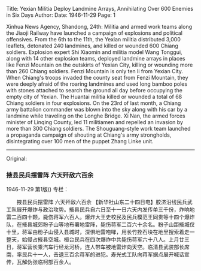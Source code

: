 Title: Yexian Militia Deploy Landmine Arrays, Annihilating Over 600 Enemies in Six Days
Author:
Date: 1946-11-29
Page: 1

Xinhua News Agency, Shandong, 24th: Militia and armed work teams along the Jiaoji Railway have launched a campaign of explosions and political offensives. From the 6th to the 11th, the Yexian militia distributed 3,000 leaflets, detonated 240 landmines, and killed or wounded 600 Chiang soldiers. Explosion expert Shi Xiaomin and militia model Wang Tonggui, along with 14 other explosion teams, deployed landmine arrays in places like Fenzi Mountain on the outskirts of Yexian City, killing or wounding more than 260 Chiang soldiers. Fenzi Mountain is only ten li from Yexian City. When Chiang's troops invaded the county seat from Fenzi Mountain, they were deeply afraid of the roaring landmines and used long bamboo poles with stones attached to search the ground all day before occupying the empty city of Yexian. The Huantai militia killed or wounded a total of 68 Chiang soldiers in four explosions. On the 23rd of last month, a Chiang army battalion commander was blown into the sky along with his car by a landmine while traveling on the Longhe Bridge. Xi Nan, the armed forces minister of Linqing County, led 11 militiamen and repelled an invasion by more than 300 Chiang soldiers. The Shouguang-style work team launched a propaganda campaign of shouting at Chiang's army strongholds, disintegrating over 100 men of the puppet Zhang Linke unit.



<hr /> 

Original: 


### 掖县民兵摆雷阵  六天歼敌六百余

1946-11-29
第1版()
专栏：

　　掖县民兵摆雷阵
    六天歼敌六百余
    【新华社山东二十四日电】胶济沿线民兵武工队展开爆炸与政治攻势。掖县民兵自六日至十一日六天内发传单三千份，炸响地雷二百四十颗，毙伤蒋军六百人。爆炸大王史校民及民兵模范王同贵等十四个爆炸队，在掖县城郊粉子山等地布署地雷阵，毙伤蒋军二百六十余名。粉子山距掖城仅十里，蒋军由粉子山侵入县城时，深惧地雷咆哮，用长竹拴石块在地里搜索着走一整天，始侵占掖县空城。桓台民兵在四次爆炸中共毙伤蒋军六十八人。上月廿三日，蒋军营长乘汽车行经龙河桥，连人带车被地雷炸向天空。临清县武装部长席南，率民兵十一人，击退三百余蒋军的进犯。寿光式工队向蒋军据点展开喊话宣传，瓦解伪张临柯部百余人。
